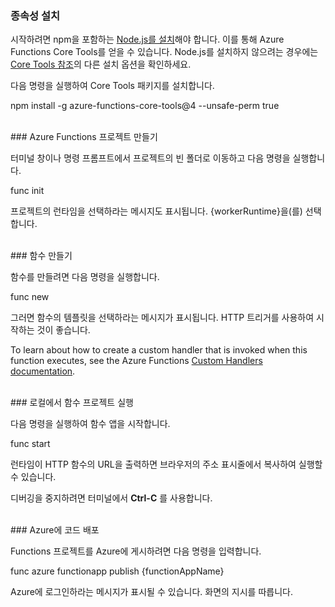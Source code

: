 ### <a name="install-dependencies"></a>종속성 설치

시작하려면 npm을 포함하는 <a href="https://go.microsoft.com/fwlink/?linkid=2016195" target="_blank">Node.js를 설치</a>해야 합니다. 이를 통해 Azure Functions Core Tools를 얻을 수 있습니다. Node.js를 설치하지 않으려는 경우에는 <a href="https://go.microsoft.com/fwlink/?linkid=2016192" target="_blank">Core Tools 참조</a>의 다른 설치 옵션을 확인하세요.

다음 명령을 실행하여 Core Tools 패키지를 설치합니다.

<MarkdownHighlighter>npm install -g azure-functions-core-tools@4 --unsafe-perm true</MarkdownHighlighter>

<br/>
### <a name="create-an-azure-functions-project"></a>Azure Functions 프로젝트 만들기

터미널 창이나 명령 프롬프트에서 프로젝트의 빈 폴더로 이동하고 다음 명령을 실행합니다.

<MarkdownHighlighter>func init</MarkdownHighlighter>

프로젝트의 런타임을 선택하라는 메시지도 표시됩니다. {workerRuntime}을(를) 선택합니다.

<br/>
### <a name="create-a-function"></a>함수 만들기

함수를 만들려면 다음 명령을 실행합니다.

<MarkdownHighlighter>func new</MarkdownHighlighter>

그러면 함수의 템플릿을 선택하라는 메시지가 표시됩니다. HTTP 트리거를 사용하여 시작하는 것이 좋습니다.

<StackInstructions customStack={true}>To learn about how to create a custom handler that is invoked when this function executes, see the Azure Functions <a href="https://go.microsoft.com/fwlink/?linkid=2138621" target="_blank">Custom Handlers documentation</a>.</StackInstructions>

<br/>
### <a name="run-your-function-project-locally"></a>로컬에서 함수 프로젝트 실행

다음 명령을 실행하여 함수 앱을 시작합니다.

<MarkdownHighlighter>func start</MarkdownHighlighter>

런타임이 HTTP 함수의 URL을 출력하면 브라우저의 주소 표시줄에서 복사하여 실행할 수 있습니다.

디버깅을 중지하려면 터미널에서 **Ctrl-C** 를 사용합니다.

<br/>
### <a name="deploy-your-code-to-azure"></a>Azure에 코드 배포

Functions 프로젝트를 Azure에 게시하려면 다음 명령을 입력합니다.

<MarkdownHighlighter>func azure functionapp publish {functionAppName}</MarkdownHighlighter>

Azure에 로그인하라는 메시지가 표시될 수 있습니다. 화면의 지시를 따릅니다.
